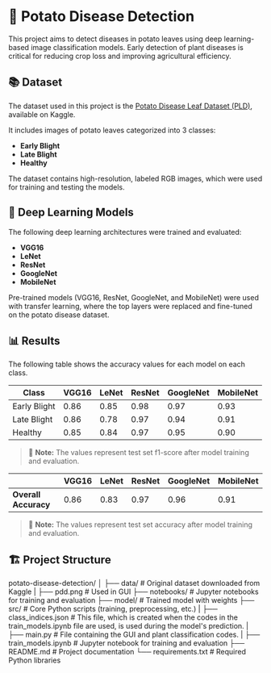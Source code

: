# 🥔 Potato Disease Detection

This project aims to detect diseases in potato leaves using deep learning-based image classification models. Early detection of plant diseases is critical for reducing crop loss and improving agricultural efficiency.

## 📚 Dataset

The dataset used in this project is the [Potato Disease Leaf Dataset (PLD)](https://www.kaggle.com/datasets/rizwan123456789/potato-disease-leaf-datasetpld), available on Kaggle.

It includes images of potato leaves categorized into 3 classes:

- **Early Blight**
- **Late Blight**
- **Healthy**

The dataset contains high-resolution, labeled RGB images, which were used for training and testing the models.

## 🧠 Deep Learning Models

The following deep learning architectures were trained and evaluated:

- **VGG16**
- **LeNet**
- **ResNet**
- **GoogleNet**
- **MobileNet**

Pre-trained models (VGG16, ResNet, GoogleNet, and MobileNet) were used with transfer learning, where the top layers were replaced and fine-tuned on the potato disease dataset.

## 📊 Results

The following table shows the accuracy values for each model on each class.

| Class          | VGG16 | LeNet | ResNet | GoogleNet | MobileNet |
|----------------|-------|-------|--------|-----------|-----------|
| Early Blight   | 0.86  |  0.85 |  0.98  |    0.97   |   0.93    |
| Late Blight    | 0.86  |  0.78 |  0.97  |    0.94   |   0.91    |
| Healthy        | 0.85  |  0.84 |  0.97  |    0.95   |   0.90    |

> 🧪 **Note:** The values represent test set f1-score after model training and evaluation.

|                      | VGG16 | LeNet | ResNet | GoogleNet | MobileNet |
|----------------------|-------|-------|--------|-----------|-----------|
| **Overall Accuracy** | 0.86  |  0.83 |  0.97  |   0.96    |   0.91    |

> 🧪 **Note:** The values represent test set accuracy after model training and evaluation.

## 🏗️ Project Structure
potato-disease-detection/
│
├── data/ # Original dataset downloaded from Kaggle
|   ├── pdd.png # Used in GUI
├── notebooks/ # Jupyter notebooks for training and evaluation
├── model/ # Trained model with weights
├── src/ # Core Python scripts (training, preprocessing, etc.)
|   ├── class_indices.json # This file, which is created when the codes in the train_models.ipynb file are used, is used during the model's prediction.
|   ├── main.py # File containing the GUI and plant classification codes.
|   ├── train_models.ipynb # Jupyter notebook for training and evaluation
├── README.md # Project documentation
└── requirements.txt # Required Python libraries
